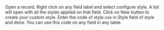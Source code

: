 Open a record. Right click on any field label and select configure style.
A list will open with all the styles applied on that field.
Click on New button to create your custom style.
Enter the code of style.css in Style field of style and done.
You can use this code on any field in any table.
